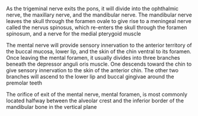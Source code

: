 As the trigeminal nerve exits the pons, it will divide into the ophthalmic nerve, the maxillary nerve, and the mandibular nerve. The mandibular nerve leaves the skull through the foramen ovale to give rise to a meningeal nerve called the nervus spinosus, which re-enters the skull through the foramen spinosum, and a nerve for the medial pterygoid muscle

The mental nerve will provide sensory innervation to the anterior territory of the buccal mucosa, lower lip, and the skin of the chin ventral to its foramen. Once leaving the mental foramen, it usually divides into three branches beneath the depressor anguli oris muscle. One descends toward the chin to give sensory innervation to the skin of the anterior chin. The other two branches will ascend to the lower lip and buccal gingivae around the premolar teeth

The orifice of exit of the mental nerve, mental foramen, is most commonly located halfway between the alveolar crest and the inferior border of the mandibular bone in the vertical plane